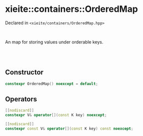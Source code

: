 # xieite::containers::OrderedMap
Declared in `<xieite/containers/OrderedMap.hpp>`

<br/>

An map for storing values under orderable keys.

<br/><br/>

## Constructor
```cpp
constexpr OrderedMap() noexcept = default;
```

## Operators
```cpp
[[nodiscard]]
constexpr V& operator[](const K key) noexcept;
```
```cpp
[[nodiscard]]
constexpr const V& operator[](const K key) const noexcept;
```
